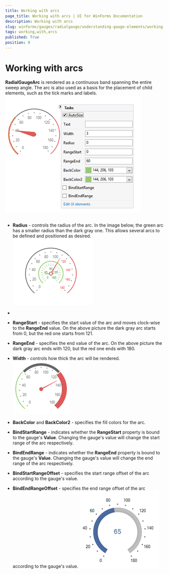 ```yaml
---
title: Working with arcs
page_title: Working with arcs | UI for WinForms Documentation
description: Working with arcs
slug: winforms/gauges/radialgauge/understanding-gauge-elements/working-with-arcs
tags: working,with,arcs
published: True
position: 0
---
```


# Working with arcs



__RadialGaugeArc__ is rendered as a continuous band spanning the entire sweep angle. The arc is also used as a basis for the placement of child elements,
          such as the tick marks and labels.
        ![radialgauge-understanding-gauge-elements-working-with-arcs 001](images/radialgauge-understanding-gauge-elements-working-with-arcs001.png)

## 

* __Radius__ - controls the radius of the arc. In the image below, the green arc has a smaller radius than the dark gray one.
              This allows several arcs to be defined and positioned as desired.
            ![radialgauge-understanding-gauge-elements-working-with-arcs 002](images/radialgauge-understanding-gauge-elements-working-with-arcs002.png)

* 

* __RangeStart__ - specifies the start value of the arc and moves clock-wise to the __RangeEnd__ value. On the above picture the dark
              gray arc starts from 0, but the red one starts from 121.
            

* __RangeEnd__ - specifies the end value of the arc. On the above picture the dark gray arc ends with 120, but the red one ends with 180.
            

* __Width__ - controls how thick the arc will be rendered.
            ![radialgauge-understanding-gauge-elements-working-with-arcs 003](images/radialgauge-understanding-gauge-elements-working-with-arcs003.png)

* __BackColor__ and __BackColor2__ - specifies the fill colors for the arc.
            

* __BindStartRange__ - indicates whether the __RangeStart__ property is bound to the gauge's __Value__.
              Changing the gauge's value will change the start range of the arc respectively.
            

* __BindEndRange__ - indicates whether the __RangeEnd__ property is bound to the gauge's __Value__.
              Changing the gauge's value will change the end range of the arc respectively.
            

* __BindStartRangeOffset__ - specifies the start range offset of the arc according to the gauge's value.
            

* __BindEndRangeOffset__ - specifies the end range offset of the arc according to the gauge's value.
            ![radialgauge-understanding-gauge-elements-working-with-arcs 004](images/radialgauge-understanding-gauge-elements-working-with-arcs004.png)
